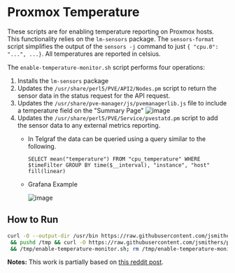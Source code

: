 # Proxmox Temperature
These scripts are for enabling temperature reporting on Proxmox hosts. This functionality relies on the `lm-sensors` package. The `sensors-format` script simplifies the output of the `sensors -j` command to just `{ "cpu.0": "...", ...}`. All temperatures are reported in celsius. 

The `enable-temperature-monitor.sh` script performs four operations:
1. Installs the `lm-sensors` package
2. Updates the `/usr/share/perl5/PVE/API2/Nodes.pm` script to return the sensor data in the status request for the API request.
3. Updates the `/usr/share/pve-manager/js/pvemanagerlib.js` file to include a temperature field on the "Summary Page"
![image](https://github.com/jsmithers/proxmox-temperature/assets/9978858/9a499597-0646-4271-981c-517c493eb6b6)
4. Updates the `/usr/share/perl5/PVE/Service/pvestatd.pm` script to add the sensor data to any external metrics reporting.
   * In Telgraf the data can be queried using a query similar to the following.
     
     `SELECT mean("temperature") FROM "cpu_temperature" WHERE $timeFilter GROUP BY time($__interval), "instance", "host" fill(linear)`

   * Grafana Example
     
     ![image](https://github.com/jsmithers/proxmox-temperature/assets/9978858/66a8fbc5-4b16-4b9b-a256-427e7737b31f)


## How to Run
```bash
curl -O --output-dir /usr/bin https://raw.githubusercontent.com/jsmithers/proxmox-temperature/main/sensors-format && chmod 775 /usr/bin/sensors-format \
 && pushd /tmp && curl -O https://raw.githubusercontent.com/jsmithers/proxmox-temperature/main/enable-temperature-monitor.sh && chmod 775 enable-temperature-monitor.sh \
 && /tmp/enable-temperature-monitor.sh; rm /tmp/enable-temperature-monitor.sh; popd
```

**Notes:**
This work is partially based on [this reddit post](https://www.reddit.com/r/homelab/comments/rhq56e/displaying_cpu_temperature_in_proxmox_summery_in/).
